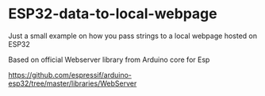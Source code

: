 # ESP32-data-to-local-webpage
Just a small example on how you pass strings to a local webpage  hosted on ESP32

Based on official Webserver library from Arduino core for Esp

https://github.com/espressif/arduino-esp32/tree/master/libraries/WebServer

